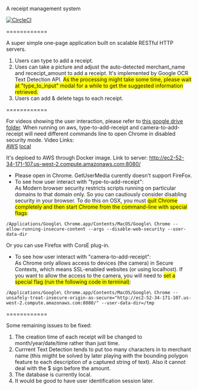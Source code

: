 

A receipt management system

[![CircleCI](https://circleci.com/gh/JessieJingxuGao/skeleton.svg?style=svg)](https://circleci.com/gh/JessieJingxuGao/skeleton)

============  

A super simple one-page application built on scalable RESTful HTTP servers.
1. Users can type to add a receipt.
2. Uses can take a picture and adjust the auto-detected merchant_name and rececipt_amount to add a receipt. It's implemented by Google OCR Text Detection API. <span style="background-color: #FFFF00">As the processing might take some time, please wait at "type_to_input" modal for a while to get the suggested information retrieved.</span>
3. Users can add & delete tags to each receipt.

============  

For videos showing the user interaction, please refer to  [this google drive folder](https://drive.google.com/drive/folders/1mZ9SqE72frTdznpMlsI2QLZK19jHCFY9?usp=sharing). When running on aws, type-to-add-receipt and camera-to-add-receipt will need different commands line to open Chrome in disabled security mode.
Video Links:  
[AWS](https://drive.google.com/open?id=1Kg0SKRc3qHv15WNZ3K_Vf_9u7Mfg_X-R)
[local](https://drive.google.com/open?id=1sEnFTT_JGL1DUFZKmlQiEQ00RnAOqJsh)

It's deploed to AWS through Docker image. Link to server: http://ec2-52-34-171-107.us-west-2.compute.amazonaws.com:8080/
- Please open in Chrome. GetUserMedia curently doesn't support FireFox.
- To see how user interact with "type-to-add-receipt":  
As Modern browser security restricts scripts running on particular domains to that domain only. So you can cautiously consider disabling security in your browser. To do this on OSX, you must <span style="background-color: #FFFF00">quit Chrome completely and then start Chrome from the command-line with special flags</span>:
~~~~
/Applications/Google\ Chrome.app/Contents/MacOS/Google\ Chrome --allow-running-insecure-content --args --disable-web-security --user-data-dir
~~~~

Or you can use Firefox with CorsE plug-in.

- To see how user interact with "camera-to-add-receipt":  
As Chrome only allows access to devices (the camera) in Secure Contexts, which means SSL-enabled websites (or using localhost). If you want to allow the access to the camera, you will need to <span style="background-color: #FFFF00">set a special flag (run the following code in terminal)</span>:

~~~~
/Applications/Google\ Chrome.app/Contents/MacOS/Google\ Chrome --unsafely-treat-insecure-origin-as-secure="http://ec2-52-34-171-107.us-west-2.compute.amazonaws.com:8080/" --user-data-dir=/tmp
~~~~

============

Some remaining issues to be fixed:
1. The creation time of each receipt will be changed to month/year/date/time rather than just time.
2. Currrent Text Detection tends to put too many characters in to merchant name (this migtht be solved by later playing with the bounding polygon feature to each description of a captured string of text). Also it cannot deal with the $ sign before the amount.
3. The database is currently local.
4. It would be good to have user identification session later.



